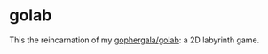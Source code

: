 # golab

This the reincarnation of my [gophergala/golab](https://github.com/gophergala/golab): a 2D labyrinth game.
